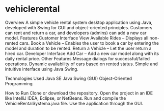# vehiclerental
Overview
A simple vehicle rental system desktop application using Java, developed with Swing for GUI and object-oriented principles. Customers can rent and return a car, and developers (admins) can add a new car model.
Features
Customer Interface
View Available Rides – Displays all non-rented cars.
Book a Vehicle – Enables the user to book a car by entering the model and duration to be rented.
Return a Vehicle – Let the user return a hired car.
Developer Interface
Add Car – Add a new car model along with its daily rental price.
Other Features
Message dialogs for successful/failed operations.
Dynamic availability of cars based on rented status.
Simple and intuitive interface using Java Swing.

Technologies Used
Java SE
Java Swing (GUI)
Object-Oriented Programming

 How to Run
Clone or download the repository.
Open the project in an IDE like IntelliJ IDEA, Eclipse, or NetBeans.
Run and compile the VehicleRentalSystema.java file.
Use the application through the GUI.

